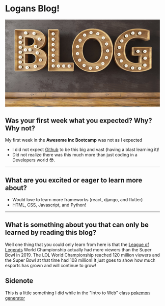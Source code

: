# Logans Blog!
![blog image](/img/istockphoto-1331943301-170667a.jpg)


## Was your first week what you expected? Why? Why not?

My first week in the **Awesome Inc Bootcamp** was not as I expected

- I did not expect [Github](https://github.com/) to be this big and vast (having a blast learning it)!
- Did not realize there was this much more than just coding in a Developers world :flushed:.

---

## What are you excited or eager to learn more about?

- Would love to learn more frameworks (react, django, and flutter)
- HTML, CSS, Javascript, and Python!

---

## What is something about you that can only be learned by reading this blog? 

Well one thing that you could only learn from here is that the [League of Legends](https://www.leagueoflegends.com/en-us/) World Championship actually had more viewers than the Super Bowl in 2019. The LOL World Championship reached 120 million viewers and the Super Bowl at that time had 108 million! It just goes to show how much esports has grown and will continue to grow! 


## Sidenote
This is a little something I did while in the "Intro to Web" class [pokemon generator](/index.html)
